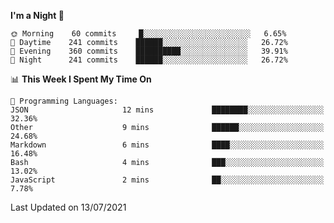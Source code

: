<!--START_SECTION:waka-->
**I'm a Night 🦉** 

```text
🌞 Morning    60 commits     █░░░░░░░░░░░░░░░░░░░░░░░░   6.65% 
🌆 Daytime    241 commits    ██████░░░░░░░░░░░░░░░░░░░   26.72% 
🌃 Evening    360 commits    ██████████░░░░░░░░░░░░░░░   39.91% 
🌙 Night      241 commits    ██████░░░░░░░░░░░░░░░░░░░   26.72%

```


📊 **This Week I Spent My Time On** 

```text
💬 Programming Languages: 
JSON                     12 mins             ████████░░░░░░░░░░░░░░░░░   32.36% 
Other                    9 mins              ██████░░░░░░░░░░░░░░░░░░░   24.68% 
Markdown                 6 mins              ████░░░░░░░░░░░░░░░░░░░░░   16.48% 
Bash                     4 mins              ███░░░░░░░░░░░░░░░░░░░░░░   13.02% 
JavaScript               2 mins              ██░░░░░░░░░░░░░░░░░░░░░░░   7.78%

```


 Last Updated on 13/07/2021
<!--END_SECTION:waka-->
